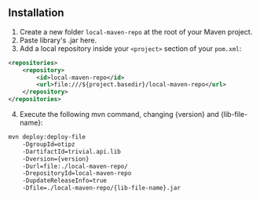 ## Installation

1. Create a new folder `local-maven-repo` at the root of your Maven project.
2. Paste library's .jar here.
3. Add a local repository inside your `<project>` section of your `pom.xml`:

```xml
<repositories>
    <repository>
        <id>local-maven-repo</id>
        <url>file:///${project.basedir}/local-maven-repo</url>
    </repository>
</repositories>
```

4. Execute the following mvn command, changing {version} and {lib-file-name}:

```sh
mvn deploy:deploy-file
    -DgroupId=otipz
    -DartifactId=trivial.api.lib
    -Dversion={version}
    -Durl=file:./local-maven-repo/
    -DrepositoryId=local-maven-repo
    -DupdateReleaseInfo=true
    -Dfile=./local-maven-repo/{lib-file-name}.jar
```
